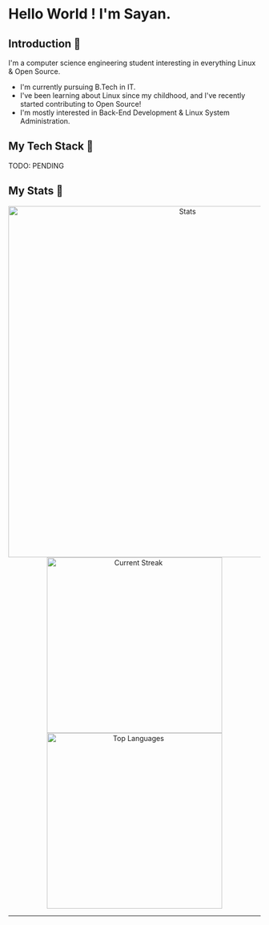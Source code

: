 # **Hello World !** I'm Sayan. 

## Introduction 👋
I'm a computer science engineering student interesting in everything Linux & Open Source.
- I'm currently pursuing B.Tech in IT.
- I've been learning about Linux since my childhood, and I've recently started contributing to Open Source!
- I'm mostly interested in Back-End Development & Linux System Administration.
## My Tech Stack 🧱
TODO: PENDING

## My Stats 🔄
<div align="center">
<img width="700dp" src="https://github-readme-stats.vercel.app/api?username=sayande717&theme=highcontrast&show_icons=true&hide_border=true&count_private=true&hide_title=true" alt="Stats" />
</div>
<div align="center">
    <img width="350dp" src="https://github-readme-streak-stats.herokuapp.com/?user=sayande717&theme=highcontrast&hide_border=true" alt="Current Streak" />
    <img width="350dp" src="https://github-readme-stats.vercel.app/api/top-langs/?username=sayande717&theme=highcontrast&show_icons=true&hide_border=true&hide_title=true&langs_count=5&layout=compact" alt="Top Languages" />
</div>




<hr>

